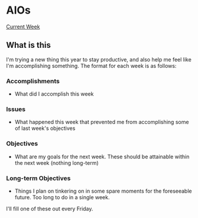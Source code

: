 # AIOs

[Current Week](aios/aio_9_26_14.md)


## What is this

I'm trying a new thing this year to stay productive, and also help me feel like
I'm accomplishing something. The format for each week is as follows:

### Accomplishments

- What did I accomplish this week

### Issues

- What happened this week that prevented me from accomplishing some of last
  week's objectives

### Objectives

- What are my goals for the next week. These should be attainable within the
  next week (nothing long-term)

### Long-term Objectives

- Things I plan on tinkering on in some spare moments for the foreseeable
  future. Too long to do in a single week.

I'll fill one of these out every Friday.
